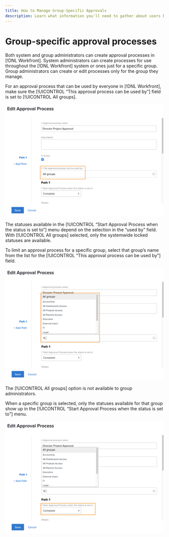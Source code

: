 ```yaml
---
title: How to Manage Group-Specific Approvals
description: Learn what information you'll need to gather about users before creating user profiles in [!DNL Adobe Workfront].
---
```


# Group-specific approval processes

Both system and group administrators can create approval processes in [!DNL Workfront]. System administrators can create processes for use throughout the [!DNL Workfront] system or ones just for a specific group. Group administrators can create or edit processes only for the group they manage.

For an approval process that can be used by everyone in [!DNL Workfront], make sure the [!UICONTROL “This approval process can be used by”] field is set to [!UICONTROL All groups].

![[!UICONTROL Edit Approval Process] window with group field highlighted](assets/admin-fund-approval-processes-1.png)

The statuses available in the [!UICONTROL “Start Approval Process when the status is set to”] menu depend on the selection in the “used by” field. With [!UICONTROL All groups] selected, only the systemwide locked statuses are available.

To limit an approval process for a specific group, select that group’s name from the list for the [!UICONTROL “This approval process can be used by”] field.

![[!UICONTROL Edit Approval Process] window with group field expanded](assets/admin-fund-approval-processes-2.png)

The [!UICONTROL All groups] option is not available to group administrators.

When a specific group is selected, only the statuses available for that group show up in the [!UICONTROL “Start Approval Process when the status is set to”] menu.

![[!UICONTROL Edit Approval Process] window with status field highlighted](assets/admin-fund-approval-processes-3.png)
